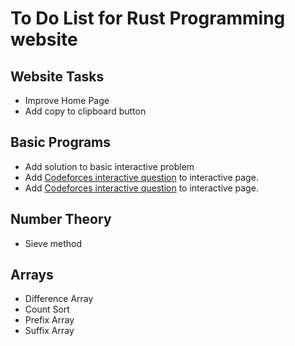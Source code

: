 # To Do List for Rust Programming website

## Website Tasks

* Improve Home Page
* Add copy to clipboard button

## Basic Programs

* Add solution to basic interactive problem
* Add [Codeforces interactive question](https://codeforces.com/problemset/problem/1807/E) to interactive page.
* Add [Codeforces interactive question](https://codeforces.com/problemset/problem/1780/D) to interactive page.

## Number Theory

* Sieve method

## Arrays

* Difference Array
* Count Sort
* Prefix Array
* Suffix Array

